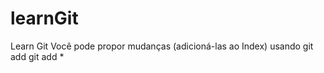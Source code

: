 # learnGit
Learn Git
 Você pode propor mudanças (adicioná-las ao Index) usando
git add <arquivo>
git add *
